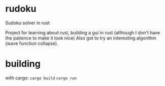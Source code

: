# rudoku
Sudoku solver in rust

Project for learning about rust, building a gui in rust (although I don't have the patience to make it look nice)
Also got to try an interesting algorithm (wave function collapse).

# building
with cargo:
```cargo build```
```cargo run```
